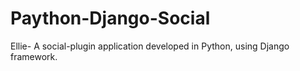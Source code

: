 # Paython-Django-Social 


Ellie- A social-plugin application developed in Python, using Django framework.
